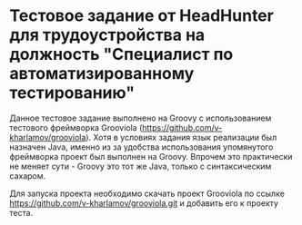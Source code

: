 # Тестовое задание от HeadHunter для трудоустройства на должность "Специалист по автоматизированному тестированию"

Данное тестовое задание выполнено на Groovy с использованием тестового фреймворка Grooviola (https://github.com/v-kharlamov/grooviola).
Хотя в условиях задания язык реализации был назначен Java, именно из за удобства использования упомянутого фреймворка проект был
выполнен на Groovy. Впрочем это практически не меняет сути - Groovy это тот же Java, только с синтаксическим сахаром.

Для запуска проекта необходимо скачать проект Grooviola по ссылке https://github.com/v-kharlamov/grooviola.git и добавить его к проекту теста.

